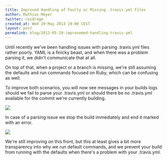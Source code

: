 ```yaml
---
title: Improved Handling of Faulty or Missing .travis.yml Files
author: Mathias Meyer
twitter: roidrage
created_at: Wed 29 May 2013 19:00 CEST
layout: post
permalink: blog/2013-05-29-improvemed-handling-travis-yml
---
```

Until recently we've been handling issues with parsing .travis.yml files rather
poorly. YAML is a finicky beast, and when there was a problem parsing it, we
didn't communicate that at all.

On top of that, when a project or a branch is missing, we're still assuming the
defaults and run commands focused on Ruby, which can be confusing as well.

To improve both scenarios, you will now see messages in your builds logs should
we fail to parse your .travis.yml or should there be no .travis.yml available
for the commit we're currently building.

![](http://s3itch.paperplanes.de/yamlnotfound_20130529_172653.jpg)

In case of a parsing issue we stop the build immediately and end it marked with
an error.

![](http://s3itch.paperplanes.de/parsing_error_20130529_114125.jpg)

We're still improving on this front, but this at least gives a bit more
transparency into why we run default commands, and we prevent your build from
running with the defaults when there's a problem with your .travis.yml.
